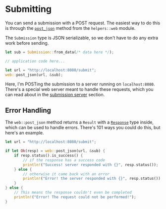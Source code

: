 # Submitting
You can send a submission with a POST request. The easiest way to do this is through the [`post_json`](https://docs.rs/lab_grader/0.10.0/lab_grader/helpers/web/fn.post_json.html) method from the `helpers::web` module.

The `Submission` type is JSON serializable, so we don't have to do any extra work before sending.

```rust ,noplaypen
let sub = Submission::from_data(/* data here */);

// application code here...

let url = "http://localhost:8080/submit";
web::post_json(url, &sub);
```

Here, I'm POSTing the submission to a server running on `localhost:8080`. There's a special web server meant to handle these requests, which you can read about in the [submission server](./server.md) section.

## Error Handling
The `web::post_json` method returns a `Result` with a [`Response`](https://docs.rs/reqwest/0.10.4/reqwest/blocking/struct.Response.html) type inside, which can be used to handle errors. There's 101 ways you could do this, but here's an example.

```rust ,noplaypen
let url = "http://localhost:8080/submit";

if let Ok(resp) = web::post_json(url, &sub) {
    if resp.status().is_success() {
        // if the response has a success code
        println!("Success! server responded with {}", resp.status());
    } else {
        // otherwise it came back with an error
        println!("Error! the server responded with {}", resp.status());
    }
} else {
    // This means the response couldn't even be completed
    println!("Error! The request could not be performed!");
}
```

